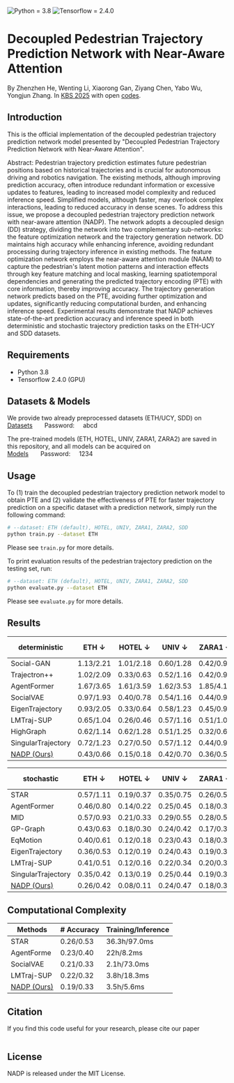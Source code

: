 ![Python = 3.8](https://img.shields.io/badge/Python-=3.8-blue.svg)
![Tensorflow = 2.4.0](https://img.shields.io/badge/Tensorflow-=2.4.0-yellow.svg)
# Decoupled Pedestrian Trajectory Prediction Network with Near-Aware Attention
By Zhenzhen He,  Wenting Li, Xiaorong Gan, Ziyang Chen, Yabo Wu, Yongjun Zhang. In [KBS 2025](https://www.sciencedirect.com/journal/knowledge-based-systems) with open [codes](https://github.com/123hzz/NADP).


## Introduction
This is the official implementation of the decoupled pedestrian trajectory prediction network model presented by "Decoupled Pedestrian Trajectory Prediction Network with Near-Aware Attention".


Abstract: Pedestrian trajectory prediction estimates future pedestrian positions based on historical trajectories and is crucial for autonomous driving and robotics navigation. The existing methods, although improving prediction accuracy, often introduce redundant information or excessive updates to features, leading to increased model complexity and reduced inference speed. Simplified models, although faster, may overlook complex interactions, leading to reduced accuracy in dense scenes. To address this issue, we propose a decoupled pedestrian trajectory prediction network with near-aware attention (NADP). The network adopts a decoupled design (DD) strategy, dividing the network into two complementary sub-networks: the feature optimization network and the trajectory generation network. DD maintains high accuracy while enhancing inference, avoiding redundant processing during trajectory inference in existing methods. The feature optimization network employs the near-aware attention module (NAAM) to capture the pedestrian's latent motion patterns and interaction effects through key feature matching and local masking, learning spatiotemporal dependencies and generating the predicted trajectory encoding (PTE) with core information, thereby improving accuracy. The trajectory generation network predicts based on the PTE, avoiding further optimization and updates, significantly reducing computational burden, and enhancing inference speed. Experimental results demonstrate that NADP achieves state-of-the-art prediction accuracy and inference speed in both deterministic and stochastic trajectory prediction tasks on the ETH-UCY and SDD datasets.

## Requirements
- Python 3.8
- Tensorflow 2.4.0 (GPU)

## Datasets \& Models
We provide two already preprocessed datasets (ETH/UCY, SDD) on <br/>
[Datasets](https://pan.baidu.com/s/1wgWoiZSnAytiFjwChnAxeA) &nbsp; &nbsp; &nbsp; Password: &nbsp; &nbsp; abcd &nbsp; &nbsp; &nbsp; <br/>

The pre-trained models (ETH, HOTEL, UNIV, ZARA1, ZARA2) are saved in this repository, and all models can be acquired on <br />
[Models](https://pan.baidu.com/s/1ehXfKvNnarAJyNnjaeGTIA) &nbsp; &nbsp; &nbsp; Password: &nbsp; &nbsp; 1234 &nbsp; &nbsp; &nbsp;
<br/>

## Usage
To (1) train the decoupled pedestrian trajectory prediction network model to obtain PTE and (2) validate the effectiveness of PTE for faster trajectory prediction on a specific dataset with a prediction network,  simply run the following command: 

```bash
# --dataset: ETH (default), HOTEL, UNIV, ZARA1, ZARA2, SDD
python train.py --dataset ETH
```
Please see ```train.py``` for more details.


To print evaluation results of the pedestrian trajectory prediction on the testing set, run:

```bash
# --dataset: ETH (default), HOTEL, UNIV, ZARA1, ZARA2, SDD
python evaluate.py --dataset ETH
```

Please see ```evaluate.py``` for more details.

## Results

| deterministic      |   ETH ↓   |  HOTEL ↓  |   UNIV ↓  |  ZARA1 ↓  |  ZARA2 ↓  | Average ↓ |
|--------------------|-----------|-----------|-----------|-----------|-----------|-----------|
| Social-GAN         | 1.13/2.21 | 1.01/2.18 | 0.60/1.28 | 0.42/0.91 | 0.52/1.11 | 0.67/1.41 |
| Trajectron++       | 1.02/2.09 | 0.33/0.63 | 0.52/1.16 | 0.42/0.94 | 0.32/0.71 | 0.52/1.11 |
| AgentFormer        | 1.67/3.65 | 1.61/3.59 | 1.62/3.53 | 1.85/4.13 | 1.68/3.74 | 1.69/3.73 |
| SocialVAE          | 0.97/1.93 | 0.40/0.78 | 0.54/1.16 | 0.44/0.97 | 0.33/0.74 | 0.54/1.12 |
| EigenTrajectory    | 0.93/2.05 | 0.33/0.64 | 0.58/1.23 | 0.45/0.99 | 0.34/0.75 | 0.53/1.13 |
| LMTraj-SUP         | 0.65/1.04 | 0.26/0.46 | 0.57/1.16 | 0.51/1.01 | 0.38/0.74 | 0.48/0.88 |
| HighGraph          | 0.62/1.14 | 0.62/1.28 | 0.51/1.25 | 0.32/0.61 | 0.29/0.75 | 0.47/1.01 |
| SingularTrajectory | 0.72/1.23 | 0.27/0.50 | 0.57/1.12 | 0.44/0.93 | 0.35/0.73 | 0.47/0.90 |
| [NADP (Ours)](https://github.com/123hzz/NADP) | 0.43/0.66 | 0.15/0.18 | 0.42/0.70 | 0.36/0.58 | 0.32/0.55 | 0.34/0.53 |


| stochastic         |   ETH ↓   |  HOTEL ↓  |   UNIV ↓  |  ZARA1 ↓  |  ZARA2 ↓  | Average ↓ |
|--------------------|-----------|-----------|-----------|-----------|-----------|-----------|
| STAR               | 0.57/1.11 | 0.19/0.37 | 0.35/0.75 | 0.26/0.57 | 0.25/0.58 | 0.33/0.68 |
| AgentFormer        | 0.46/0.80 | 0.14/0.22 | 0.25/0.45 | 0.18/0.30 | 0.14/0.24 | 0.23/0.40 | 
| MID                | 0.57/0.93 | 0.21/0.33 | 0.29/0.55 | 0.28/0.50 | 0.20/0.37 | 0.31/0.54 |
| GP-Graph           | 0.43/0.63 | 0.18/0.30 | 0.24/0.42 | 0.17/0.31 | 0.15/0.29 | 0.23/0.39 |
| EqMotion           | 0.40/0.61 | 0.12/0.18 | 0.23/0.43 | 0.18/0.32 | 0.13/0.23 | 0.21/0.35 |
| EigenTrajectory    | 0.36/0.53 | 0.12/0.19 | 0.24/0.43 | 0.19/0.33 | 0.14/0.24 | 0.21/0.34 |
| LMTraj-SUP         | 0.41/0.51 | 0.12/0.16 | 0.22/0.34 | 0.20/0.32 | 0.17/0.27 | 0.22/0.32 |
| SingularTrajectory | 0.35/0.42 | 0.13/0.19 | 0.25/0.44 | 0.19/0.32 | 0.15/0.25 | 0.21/0.32 |
| [NADP (Ours)](https://github.com/123hzz/NADP) | 0.26/0.42 | 0.08/0.11 | 0.24/0.47 | 0.18/0.30 | 0.18/0.34 | 0.18/0.32 |


## Computational Complexity
| Methods    | # Accuracy | Training/Inference |
|------------|------------|--------------------|
| STAR       | 0.26/0.53  |  36.3h/97.0ms |
| AgentForme | 0.23/0.40  |  22h/8.2ms    |
| SocialVAE  | 0.21/0.33  |  2.1h/73.0ms  |
| LMTraj-SUP | 0.22/0.32  |  3.8h/18.3ms  |
| [NADP (Ours)](https://github.com/123hzz/NADP) | 0.19/0.33 | 3.5h/5.6ms |

## Citation
If you find this code useful for your research, please cite our paper
```bash

```

## License

NADP is released under the MIT License.